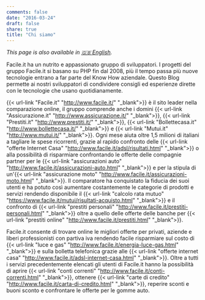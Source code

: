 ```yaml
---
comments: false
date: "2016-03-24"
draft: false
share: true
title: "Chi siamo"
---
```


*This page is also available in <a href="/eng/who-we-are/">🇬🇧 English</a>.*

Facile.it ha un nutrito e appassionato gruppo di sviluppatori. I progetti del gruppo Facile.it si basano su PHP fin dal 2008, più il tempo passa più nuove tecnologie entrano a far parte del Know How aziendale.
Questo Blog permette ai nostri sviluppatori di condividere consigli ed esperienze dirette con le tecnologie che usano quotidianamente.

{{< url-link "Facile.it" "http://www.facile.it/" "_blank">}} è il sito leader nella comparazione online, il gruppo comprende anche i domini {{< url-link "Assicurazione.it" "http://www.assicurazione.it/" "_blank">}}, {{< url-link "Prestiti.it" "http://www.prestiti.it/" "_blank">}}, {{< url-link "Bollettecasa.it" "http://www.bollettecasa.it/" "_blank">}} e {{< url-link "Mutui.it" "http://www.mutui.it/" "_blank">}}. Ogni mese aiuta oltre 1,5 milioni di italiani a tagliare le spese ricorrenti, grazie al rapido confronto delle {{< url-link "offerte Internet Casa" "http://www.facile.it/adsl/risultati.html" "_blank">}} o alla possibilità di risparmiare confrontando le offerte delle compagnie partner per le {{< url-link "assicurazioni auto" "http://www.facile.it/assicurazioni-auto.html" "_blank">}} e per la stipula di un'{{< url-link "assicurazione moto" "http://www.facile.it/assicurazioni-moto.html" "_blank">}}. 
Il comparatore ha conquistato la fiducia dei suoi utenti e ha potuto così aumentare costantemente le categorie di prodotti e servizi rendendo disponibile il {{< url-link "calcolo rata mutuo" "https://www.facile.it/mutui/risultati-acquisto.html" "_blank">}} e il confronto di {{< url-link "prestiti personali" "http://www.facile.it/prestiti-personali.html" "_blank">}} oltre a quello delle offerte delle banche per {{< url-link "prestiti online" "http://www.facile.it/prestiti.html" "_blank">}}.

Facile.it consente di trovare online le migliori offerte per privati, aziende e liberi professionisti con partiva iva rendendo facile risparmiare sul costo di {{< url-link "luce e gas" "http://www.facile.it/energia-luce-gas.html" "_blank">}} e sulla bolletta telefonica grazie alle {{< url-link "offerte internet casa" "http://www.facile.it/adsl-internet-casa.html" "_blank">}}. Oltre a tutti i servizi precedentemente elencati gli utenti di Facile.it hanno la possibilità di aprire {{< url-link "conti correnti" "http://www.facile.it/conti-correnti.html" "_blank">}}, ottenere {{< url-link "carte di credito" "http://www.facile.it/carta-di-credito.html" "_blank">}}, reperire sconti e buoni sconto e confrontare le offerte per le gomme auto.
